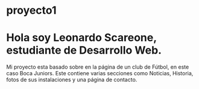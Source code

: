 # proyecto1

<h1>Hola soy Leonardo Scareone, estudiante de Desarrollo Web.</h1>

<p>Mi proyecto esta basado sobre en la página de un club de Fútbol, en este caso Boca Juniors. Este contiene varias secciones como Noticias, Historia, fotos de sus instalaciones y una página de contacto.</p>
